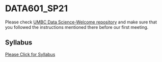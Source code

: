 # DATA601_SP21
Please check [UMBC Data Science-Welcome repository](https://github.com/UMBC-Data-Science/Welcome) and make sure that you followed the instructions mentioned there before our first meeting.
## Syllabus

[Please Click for Syllabus](https://github.com/mguner/DATA601_SP21/blob/main/syllabus/Sp21_Syllabus.md)
